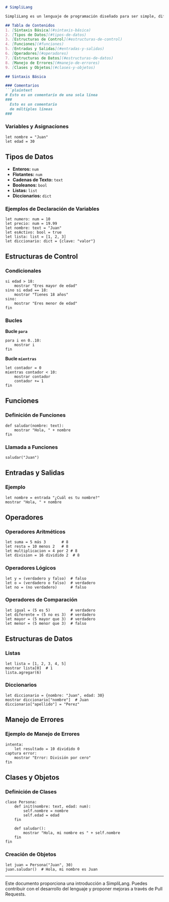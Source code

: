 ```markdown
# SimpliLang

SimpliLang es un lenguaje de programación diseñado para ser simple, diferente a la sintaxis convencional, y flexible. Este README proporciona una guía básica sobre la sintaxis, tipos de datos, estructuras de control y otras características del lenguaje.

## Tabla de Contenidos
1. [Sintaxis Básica](#sintaxis-básica)
2. [Tipos de Datos](#tipos-de-datos)
3. [Estructuras de Control](#estructuras-de-control)
4. [Funciones](#funciones)
5. [Entradas y Salidas](#entradas-y-salidas)
6. [Operadores](#operadores)
7. [Estructuras de Datos](#estructuras-de-datos)
8. [Manejo de Errores](#manejo-de-errores)
9. [Clases y Objetos](#clases-y-objetos)

## Sintaxis Básica

### Comentarios
```plaintext
# Esto es un comentario de una sola línea
###
  Esto es un comentario
  de múltiples líneas
###
```

### Variables y Asignaciones
```plaintext
let nombre = "Juan"
let edad = 30
```

## Tipos de Datos

- **Enteros:** `num`
- **Flotantes:** `num`
- **Cadenas de Texto:** `text`
- **Booleanos:** `bool`
- **Listas:** `list`
- **Diccionarios:** `dict`

### Ejemplos de Declaración de Variables
```plaintext
let numero: num = 10       
let precio: num = 19.99    
let nombre: text = "Juan"   
let esActivo: bool = true   
let lista: list = [1, 2, 3] 
let diccionario: dict = {clave: "valor"} 
```

## Estructuras de Control

### Condicionales
```plaintext
si edad > 18:
    mostrar "Eres mayor de edad"
sino si edad == 18:
    mostrar "Tienes 18 años"
sino:
    mostrar "Eres menor de edad"
fin
```

### Bucles

**Bucle `para`**
```plaintext
para i en 0..10:
    mostrar i
fin
```

**Bucle `mientras`**
```plaintext
let contador = 0
mientras contador < 10:
    mostrar contador
    contador += 1
fin
```

## Funciones

### Definición de Funciones
```plaintext
def saludar(nombre: text):
    mostrar "Hola, " + nombre
fin
```

### Llamada a Funciones
```plaintext
saludar("Juan")
```

## Entradas y Salidas

### Ejemplo
```plaintext
let nombre = entrada "¿Cuál es tu nombre?"
mostrar "Hola, " + nombre
```

## Operadores

### Operadores Aritméticos
```plaintext
let suma = 5 más 3       # 8
let resta = 10 menos 2   # 8
let multiplicacion = 4 por 2 # 8
let division = 16 dividido 2  # 8
```

### Operadores Lógicos
```plaintext
let y = (verdadero y falso)  # falso
let o = (verdadero o falso)  # verdadero
let no = (no verdadero)      # falso
```

### Operadores de Comparación
```plaintext
let igual = (5 es 5)         # verdadero
let diferente = (5 no es 3)  # verdadero
let mayor = (5 mayor que 3)  # verdadero
let menor = (5 menor que 3)  # falso
```

## Estructuras de Datos

### Listas
```plaintext
let lista = [1, 2, 3, 4, 5]
mostrar lista[0]  # 1
lista.agregar(6)
```

### Diccionarios
```plaintext
let diccionario = {nombre: "Juan", edad: 30}
mostrar diccionario["nombre"]  # Juan
diccionario["apellido"] = "Perez"
```

## Manejo de Errores

### Ejemplo de Manejo de Errores
```plaintext
intenta:
    let resultado = 10 dividido 0
captura error:
    mostrar "Error: División por cero"
fin
```

## Clases y Objetos

### Definición de Clases
```plaintext
clase Persona:
    def init(nombre: text, edad: num):
        self.nombre = nombre
        self.edad = edad
    fin
    
    def saludar():
        mostrar "Hola, mi nombre es " + self.nombre
    fin
fin
```

### Creación de Objetos
```plaintext
let juan = Persona("Juan", 30)
juan.saludar()  # Hola, mi nombre es Juan
```

---

Este documento proporciona una introducción a SimpliLang. Puedes contribuir con el desarrollo del lenguaje y proponer mejoras a través de Pull Requests.
```
